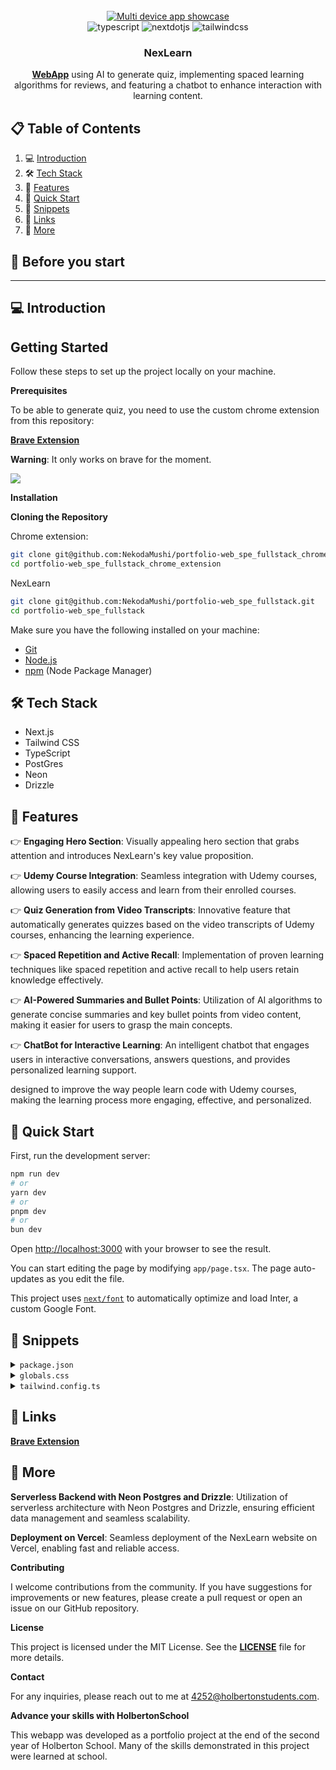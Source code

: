 <div align="center">
  <br />
    <a href="https://nexlearn.vercel.app/" target="_blank">
      <img src="" alt="Multi device app showcase">
    </a>
  <br />

  <div>
    <img src="https://img.shields.io/badge/-Typescript-black?style=for-the-badge&logoColor=white&logo=typescript&color=3178C6" alt="typescript" />
    <img src="https://img.shields.io/badge/-Next_JS-black?style=for-the-badge&logoColor=white&logo=nextdotjs&color=000000" alt="nextdotjs" />
    <img src="https://img.shields.io/badge/-Tailwind_CSS-black?style=for-the-badge&logoColor=white&logo=tailwindcss&color=06B6D4" alt="tailwindcss" />
  </div>

  <h3 align="center">NexLearn</h3>

   <div align="center">
     <a href="https://nexlearn.vercel.app/" target="_blank"><b>WebApp</b></a> using AI to generate quiz, implementing spaced learning algorithms for reviews, and featuring a chatbot to enhance interaction with learning content.
    </div>
</div>

## 📋 <a name="table">Table of Contents</a>

1. 💻 [Introduction](#introduction)
2. 🛠️ [Tech Stack](#tech-stack)
3. 🧬 [Features](#features)
4. 💨 [Quick Start](#quick-start)
5. 🎨 [Snippets](#snippets)
6. 🔗 [Links](#links)
7. 🚀 [More](#more)

## 🚨 Before you start

---

## <a name="introduction">💻 Introduction</a>

## Getting Started

Follow these steps to set up the project locally on your machine.

**Prerequisites**

To be able to generate quiz, you need to use the custom chrome extension from this repository:

<a href="https://github.com/NekodaMushi/portfolio-web_spe_fullstack_chrome_extension" target="_blank"><b>Brave Extension</b></a>

<b>Warning</b>: It only works on brave for the moment.

<a href="https://youtu.be/cuzw4vL1z5E?feature=shared" target="_blank"><img src="https://github.com/sujatagunale/EasyRead/assets/151519281/1736fca5-a031-4854-8c09-bc110e3bc16d" /></a>

**Installation**

**Cloning the Repository**

Chrome extension:

```bash
git clone git@github.com:NekodaMushi/portfolio-web_spe_fullstack_chrome_extension.git
cd portfolio-web_spe_fullstack_chrome_extension
```

NexLearn

```bash
git clone git@github.com:NekodaMushi/portfolio-web_spe_fullstack.git
cd portfolio-web_spe_fullstack
```

Make sure you have the following installed on your machine:

- [Git](https://git-scm.com/)
- [Node.js](https://nodejs.org/en)
- [npm](https://www.npmjs.com/) (Node Package Manager)

## <a name="tech-stack">🛠️ Tech Stack</a>

- Next.js
- Tailwind CSS
- TypeScript
- PostGres
- Neon
- Drizzle

## <a name="features">🔋 Features</a>

👉 **Engaging Hero Section**: Visually appealing hero section that grabs attention and introduces NexLearn's key value proposition.

👉 **Udemy Course Integration**: Seamless integration with Udemy courses, allowing users to easily access and learn from their enrolled courses.

👉 **Quiz Generation from Video Transcripts**: Innovative feature that automatically generates quizzes based on the video transcripts of Udemy courses, enhancing the learning experience.

👉 **Spaced Repetition and Active Recall**: Implementation of proven learning techniques like spaced repetition and active recall to help users retain knowledge effectively.

👉 **AI-Powered Summaries and Bullet Points**: Utilization of AI algorithms to generate concise summaries and key bullet points from video content, making it easier for users to grasp the main concepts.

👉 **ChatBot for Interactive Learning**: An intelligent chatbot that engages users in interactive conversations, answers questions, and provides personalized learning support.

designed to improve the way people learn code with Udemy courses, making the learning process more engaging, effective, and personalized.

## <a name="quick-start">🤸 Quick Start</a>

First, run the development server:

```bash
npm run dev
# or
yarn dev
# or
pnpm dev
# or
bun dev
```

Open [http://localhost:3000](http://localhost:3000) with your browser to see the result.

You can start editing the page by modifying `app/page.tsx`. The page auto-updates as you edit the file.

This project uses [`next/font`](https://nextjs.org/docs/basic-features/font-optimization) to automatically optimize and load Inter, a custom Google Font.

## <a name="snippets">🎨 Snippets</a>

<details>
<summary><code>package.json</code></summary>

```json
{
  "name": "nex_learn",
  "version": "0.1.0",
  "private": true,
  "scripts": {
    "dev": "next dev",
    "build": "next build",
    "start": "next start",
    "lint": "next lint",
    "db:generate": "drizzle-kit generate:pg",
    "db:migrate": "tsx ./db/migrate.ts",
    "db:drop": "drizzle-kit drop",
    "db:seed": "tsx ./db/seed.ts",
    "test": "jest",
    "test:watch": "jest --watch"
  },
  "dependencies": {
    "@auth/core": "^0.30.0",
    "@auth/drizzle-adapter": "^1.0.0",
    "@fortawesome/fontawesome-svg-core": "^6.5.2",
    "@fortawesome/free-solid-svg-icons": "^6.5.2",
    "@fortawesome/react-fontawesome": "^0.2.0",
    "@neondatabase/serverless": "^0.9.1",
    "@radix-ui/react-accordion": "^1.1.2",
    "@radix-ui/react-alert-dialog": "^1.0.5",
    "@radix-ui/react-checkbox": "^1.0.4",
    "@radix-ui/react-dialog": "^1.0.5",
    "@radix-ui/react-dropdown-menu": "^2.0.6",
    "@radix-ui/react-icons": "^1.3.0",
    "@radix-ui/react-label": "^2.0.2",
    "@radix-ui/react-navigation-menu": "^1.1.4",
    "@radix-ui/react-select": "^2.0.0",
    "@radix-ui/react-slot": "^1.0.2",
    "@radix-ui/react-tabs": "^1.0.4",
    "@radix-ui/react-toggle": "^1.0.3",
    "@radix-ui/react-toggle-group": "^1.0.4",
    "@radix-ui/react-tooltip": "^1.0.7",
    "@react-spring/web": "^9.7.3",
    "@reduxjs/toolkit": "^2.2.3",
    "@tabler/icons-react": "^3.2.0",
    "@tanstack/react-query": "^5.37.1",
    "@tanstack/react-table": "^8.17.3",
    "@upstash/ratelimit": "^1.1.3",
    "@upstash/redis": "^1.31.3",
    "class-variance-authority": "^0.7.0",
    "clsx": "^2.1.0",
    "cors": "^2.8.5",
    "dotenv": "^16.4.5",
    "drizzle-orm": "^0.30.9",
    "embla-carousel-autoplay": "^8.0.4",
    "embla-carousel-react": "^8.0.4",
    "eventsource-parser": "^1.1.2",
    "framer-motion": "^11.0.24",
    "jsonwebtoken": "^9.0.2",
    "lucide-react": "^0.263.1",
    "next": "14.1.4",
    "next-auth": "5.0.0-beta.17",
    "next-cookies": "^2.0.3",
    "next-themes": "^0.3.0",
    "node-watch": "^0.7.4",
    "oslo": "^1.2.0",
    "pg": "^8.11.5",
    "react": "^18.2.0",
    "react-dom": "^18.2.0",
    "react-icon-cloud": "^4.1.4",
    "react-icons": "^5.0.1",
    "react-intersection-observer": "^9.10.2",
    "react-redux": "^9.1.2",
    "react-rewards": "^2.0.4",
    "react-spring": "^9.7.3",
    "react-textarea-autosize": "^8.5.3",
    "react-type-animation": "^3.2.0",
    "sonner": "^1.4.41",
    "tailwind-merge": "^2.2.2",
    "tailwind-scrollbar": "^3.1.0",
    "tailwindcss-animate": "^1.0.7",
    "vaul": "^0.9.1",
    "zod": "^3.23.8"
  },
  "devDependencies": {
    "@testing-library/jest-dom": "^6.4.2",
    "@testing-library/react": "^15.0.2",
    "@types/cors": "^2.8.17",
    "@types/jest": "^29.5.12",
    "@types/jsonwebtoken": "^9.0.6",
    "@types/node": "^20.12.7",
    "@types/react": "^18.2.73",
    "@types/react-dom": "^18.2.23",
    "autoprefixer": "^10.4.19",
    "drizzle-kit": "^0.20.17",
    "eslint": "^8.57.0",
    "eslint-config-next": "14.1.4",
    "eslint-plugin-jest-dom": "^5.4.0",
    "eslint-plugin-testing-library": "^6.2.2",
    "jest": "^29.7.0",
    "jest-environment-jsdom": "^29.7.0",
    "jest-fetch-mock": "^3.0.3",
    "postcss": "^8.4.38",
    "prettier": "^3.2.5",
    "prettier-plugin-tailwindcss": "^0.5.13",
    "tailwindcss": "^3.4.3",
    "ts-node": "^10.9.2",
    "tsx": "^4.7.2",
    "typescript": "^5.4.5"
  },
  "engines": {
    "npm": "Please use pnpm",
    "yarn": "Please use pnpm"
  }
}
```

</details>

<details>
<summary><code>globals.css</code></summary>

```typescript
@tailwind base;
@tailwind components;
@tailwind utilities;

@layer base {
  :root {
    --background: 0 0% 100%;
    --foreground: 240 10% 3.9%;
    --card: 0 0% 100%;
    --card-foreground: 240 10% 3.9%;
    --popover: 0 0% 100%;
    --popover-foreground: 240 10% 3.9%;
    --primary: 346.8 77.2% 49.8%;
    --primary-foreground: 355.7 100% 97.3%;
    --secondary: 240 4.8% 95.9%;
    --secondary-foreground: 240 5.9% 10%;
    --muted: 240 4.8% 95.9%;
    --muted-foreground: 240 3.8% 46.1%;
    --accent: 240 4.8% 95.9%;
    --accent-foreground: 240 5.9% 10%;
    --destructive: 0 84.2% 60.2%;
    --destructive-foreground: 0 0% 98%;
    --border: 240 5.9% 90%;
    --input: 240 5.9% 90%;
    --ring: 346.8 77.2% 49.8%;
    --radius: 1rem;

    /* HomePage */
    --emerald-500: #34d399;
    --emerald-600: #2c7a7b;
  }

  .dark {
    --background: 20 14.3% 4.1%;
    --foreground: 0 0% 95%;
    --card: 24 9.8% 10%;
    --card-foreground: 0 0% 95%;
    --popover: 0 0% 9%;
    --popover-foreground: 0 0% 95%;
    --primary: 346.8 77.2% 49.8%;
    --primary-foreground: 355.7 100% 97.3%;
    --secondary: 240 3.7% 15.9%;
    --secondary-foreground: 0 0% 98%;
    --muted: 0 0% 15%;
    --muted-foreground: 240 5% 64.9%;
    --accent: 12 6.5% 15.1%;
    --accent-foreground: 0 0% 98%;
    --destructive: 0 62.8% 30.6%;
    --destructive-foreground: 0 85.7% 97.3%;
    --border: 240 3.7% 15.9%;
    --input: 240 3.7% 15.9%;
    --ring: 346.8 77.2% 49.8%;
  }
}

@layer base {
  * {
    @apply border-border;
  }
  body {
    @apply bg-background text-foreground;
  }
}

/* Recall - CustomCard */
.icon-blink {
  animation: blink 6s linear infinite;
}

@keyframes blink {
  0%,
  100% {
    opacity: 1;
  }
  50% {
    opacity: 0;
  }
}

/* Carousel */

.embla {
  overflow: hidden;
}
.embla__container {
  display: flex;
}
.embla__slide {
  flex: 0 0 100%;
}

/* Chat */

.vertical-scroll::-webkit-scrollbar {
  width: 0.4em;
  height: 1em;
}

.vertical-scroll::-webkit-scrollbar-track {
  background: secondary;
  border-radius: 100vw;
  margin-block: 0.5em;
}

.vertical-scroll::-webkit-scrollbar-thumb {
  background: #6b6b6b;
  border: 0.25em solid secondary;
  border-radius: 100vw;
}

.vertical-scroll::-webkit-scrollbar-thumb:hover {
  background: #7e7e7e;
}


/* HomePage - Lazy loading img */
.blurred-img {
  filter: blur(20px);
  transition: filter 0.3s ease;
}

.blurred-img.loaded {
  filter: blur(0);
}

```

</details>

<details>
<summary><code>tailwind.config.ts</code></summary>

```typescript
import type { Config } from "tailwindcss";
import { fontFamily } from "tailwindcss/defaultTheme";
import plugin from "tailwindcss/plugin";

const {
  default: flattenColorPalette,
} = require("tailwindcss/lib/util/flattenColorPalette");

const config = {
  darkMode: ["class"],
  content: [
    "./app/**/*.{js,ts,jsx,tsx}",
    "./components/**/*.{js,ts,jsx,tsx}",
    "./assets/**/*.{js,ts,jsx,tsx}",
  ],
  prefix: "",
  theme: {
    container: {
      center: true,
      padding: "2rem",
      screens: {
        "2xl": "1400px",
      },
    },
    extend: {
      fontFamily: {
        sans: ["var(--font-jetbrains-mono)", ...fontFamily.sans],
      },
      colors: {
        border: "hsl(var(--border))",
        input: "hsl(var(--input))",
        ring: "hsl(var(--ring))",
        background: "hsl(var(--background))",
        foreground: "hsl(var(--foreground))",
        primary: {
          DEFAULT: "hsl(var(--primary))",
          foreground: "hsl(var(--primary-foreground))",
        },
        secondary: {
          DEFAULT: "hsl(var(--secondary))",
          foreground: "hsl(var(--secondary-foreground))",
        },
        destructive: {
          DEFAULT: "hsl(var(--destructive))",
          foreground: "hsl(var(--destructive-foreground))",
        },
        muted: {
          DEFAULT: "hsl(var(--muted))",
          foreground: "hsl(var(--muted-foreground))",
        },
        accent: {
          DEFAULT: "hsl(var(--accent))",
          foreground: "hsl(var(--accent-foreground))",
        },
        popover: {
          DEFAULT: "hsl(var(--popover))",
          foreground: "hsl(var(--popover-foreground))",
        },
        card: {
          DEFAULT: "hsl(var(--card))",
          foreground: "hsl(var(--card-foreground))",
        },
        score: {
          10: "#e53935", // Vivid Red
          20: "#ff5722", // Vivid Deep Orange
          30: "#ff9800", // Vivid Orange
          40: "#ffc107", // Vivid Amber
          50: "#ffeb3b", // Vivid Yellow
          60: "#009688", // Vivid Light Green
          70: "#4caf50", // Vivid Green
          80: "#8bc34a", // Vivid Teal
          90: "#b2ff59", // Vivid Blue
        },
      },
      borderRadius: {
        lg: "var(--radius)",
        md: "calc(var(--radius) - 2px)",
        sm: "calc(var(--radius) - 4px)",
      },
      keyframes: {
        "accordion-down": {
          from: { height: "0" },
          to: { height: "var(--radix-accordion-content-height)" },
        },
        "accordion-up": {
          from: { height: "var(--radix-accordion-content-height)" },
          to: { height: "0" },
        },
        spring: {
          "0%, 100%": { transform: "scale(1)" },
          "50%": { transform: "scale(1.05)" },
        },
      },
      animation: {
        "accordion-down": "accordion-down 0.2s ease-out",
        "accordion-up": "accordion-up 0.2s ease-out",
        spring: "spring 3s ease-in-out infinite",
      },
    },
  },
  plugins: [
    require("tailwindcss-animate"),
    require("tailwind-scrollbar"),
    plugin(function ({ addUtilities }) {
      addUtilities({
        ".scrollbar-hidden": {
          "-ms-overflow-style": "none",
          "scrollbar-width": "none",
          "&::-webkit-scrollbar": {
            display: "none",
          },
        },
      });
    }),
    plugin(addVariablesForColors),
  ],
} satisfies Config;

// This plugin adds each Tailwind color as a global CSS variable, e.g. var(--gray-200).
function addVariablesForColors({ addBase, theme }: any) {
  let allColors = flattenColorPalette(theme("colors"));
  let newVars = Object.fromEntries(
    Object.entries(allColors).map(([key, val]) => [`--${key}`, val]),
  );

  addBase({
    ":root": newVars,
  });
}

export default config;
```

</details>

## <a name="links">🔗 Links</a>

<a href="https://github.com/NekodaMushi/portfolio-web_spe_fullstack_chrome_extension" target="_blank"><b>Brave Extension</b></a>

## <a name="more">🚀 More</a>

**Serverless Backend with Neon Postgres and Drizzle**: Utilization of serverless architecture with Neon Postgres and Drizzle, ensuring efficient data management and seamless scalability.

**Deployment on Vercel**: Seamless deployment of the NexLearn website on Vercel, enabling fast and reliable access.

**Contributing**

I welcome contributions from the community. If you have suggestions for improvements or new features, please create a pull request or open an issue on our GitHub repository.

**License**

This project is licensed under the MIT License. See the <a href="https://github.com/NekodaMushi/portfolio-web_spe_fullstack/blob/632bd674705a535ea98c529af52038dbf3f3def8/LICENSE" target="_blank"><b>LICENSE</b></a> file for more details.

**Contact**

For any inquiries, please reach out to me at 4252@holbertonstudents.com.

**Advance your skills with HolbertonSchool**

This webapp was developed as a portfolio project at the end of the second year of Holberton School. Many of the skills demonstrated in this project were learned at school.

#
